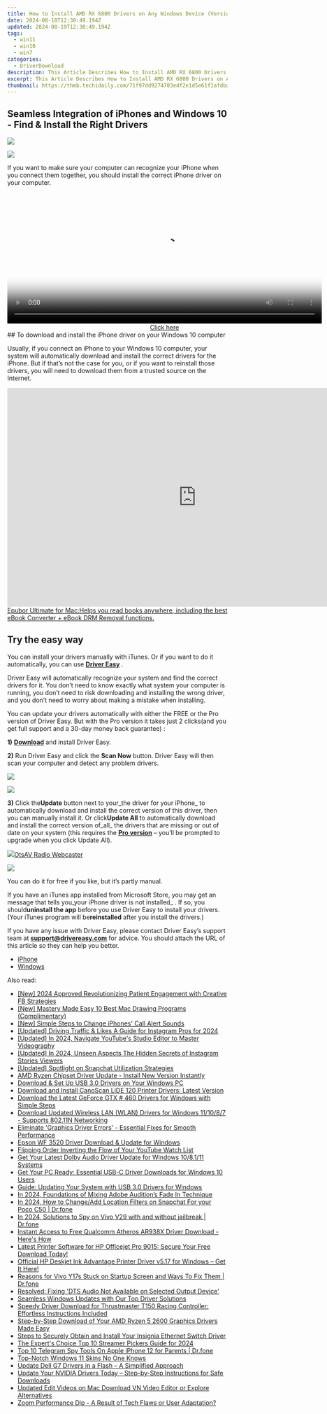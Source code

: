 ```yaml
---
title: How to Install AMD RX 6800 Drivers on Any Windows Device (Versions 11/10/8/7)
date: 2024-08-18T12:30:49.194Z
updated: 2024-08-19T12:30:49.194Z
tags:
  - win11
  - win10
  - win7
categories:
  - DriverDownload
description: This Article Describes How to Install AMD RX 6800 Drivers on Any Windows Device (Versions 11/10/8/7)
excerpt: This Article Describes How to Install AMD RX 6800 Drivers on Any Windows Device (Versions 11/10/8/7)
thumbnail: https://thmb.techidaily.com/71f97dd9274703edf2e1d5e61f1afdbaca75ab6c6c70ddf26d28f8e813f8a89f.jpg
---
```


## Seamless Integration of iPhones and Windows 10 - Find & Install the Right Drivers

<!-- affiliate ads begin -->
<a href="https://secure.2checkout.com/order/checkout.php?PRODS=4940317&QTY=1&AFFILIATE=108875&CART=1"><img src="https://secure.avangate.com/images/merchant/333ac5d90817d69113471fbb6e531bee/sps-partnership-728x90eng.png" border="0"></a>
<!-- affiliate ads end -->
![](https://images.drivereasy.com/wp-content/uploads/2018/07/img_5b584bdad29dc.jpg)

 If you want to make sure your computer can recognize your iPhone when you connect them together, you should install the correct iPhone driver on your computer.

<!-- affiliate ads begin -->
<span id="1993652">
					<video width="720" height="300" style="cursor:pointer"
           poster="//a.impactradius-go.com/display-clicktoplayimage/1993652.jpeg"
           onclick="if(!this.playClicked){this.play();this.setAttribute('controls',true);this.playClicked=true;}">
	   <source src="//a.impactradius-go.com/display-ad/22993-1993652">
	   <img src="//a.impactradius-go.com/display-clicktoplayimage/1993652.jpeg" style="border: none; height: 100%; width: 100%; object-fit: contain">
	</video>
	<div style="width:720px;text-align:center"><a href="javascript:window.open(decodeURIComponent('https%3A%2F%2Fhomestyler.sjv.io%2Fc%2F5597632%2F1993652%2F22993'), '_blank');void(0);">Click here</a></div>
</span>
<img height="0" width="0" src="https://imp.pxf.io/i/5597632/1993652/22993" style="position:absolute;visibility:hidden;" border="0" />
<!-- affiliate ads end -->
## To download and install the iPhone driver on your Windows 10 computer

 Usually, if you connect an iPhone to your Windows 10 computer, your system will automatically download and install the correct drivers for the iPhone. But if that’s not the case for you, or if you want to reinstall those drivers, you will need to download them from a trusted source on the Internet.

<!-- affiliate ads begin -->
<a href="https://secure.2checkout.com/order/checkout.php?PRODS=4599952&QTY=1&AFFILIATE=108875&CART=1"><iframe width="864" height="500" src="https://www.youtube.com/embed/jVnfr5HudQw" title="The Latest and Easiest Solution to Remove Kindle DRM on Windows (without Degrading)" frameborder="0" allow="accelerometer; autoplay; clipboard-write; encrypted-media; gyroscope; picture-in-picture; web-share" referrerpolicy="strict-origin-when-cross-origin" allowfullscreen></iframe>Epubor Ultimate for Mac:Helps you read books anywhere, including the best eBook Converter + eBook DRM Removal functions.</a>
<!-- affiliate ads end -->
## Try the easy way

 You can install your drivers manually with iTunes. Or if you want to do it automatically, you can use **[Driver Easy](https://tools.techidaily.com/drivereasy/download/)**  .

 Driver Easy will automatically recognize your system and find the correct drivers for it. You don’t need to know exactly what system your computer is running, you don’t need to risk downloading and installing the wrong driver, and you don’t need to worry about making a mistake when installing.

 You can update your drivers automatically with either the FREE or the Pro version of Driver Easy. But with the Pro version it takes just 2 clicks(and you get full support and a 30-day money back guarantee) :

**1)** [**Download**](https://tools.techidaily.com/drivereasy/download/) and install Driver Easy.

**2)** Run Driver Easy and click the **Scan Now** button. Driver Easy will then scan your computer and detect any problem drivers.

<!-- affiliate ads begin -->
<a href="https://secure.2checkout.com/order/checkout.php?PRODS=4729320&QTY=1&AFFILIATE=108875&CART=1"><img src="https://secure.avangate.com/images/merchant/f7f07e7dab09533bc71247a5b29a7373/products/2_iDeviceMessageBox.png" border="0"></a>
<!-- affiliate ads end -->
![](https://images.drivereasy.com/wp-content/uploads/2018/07/img_5b3dc1c9de503.jpg)

**3)** Click the**Update** button next to your_the driver for your iPhone_ to automatically download and install the correct version of this driver, then you can manually install it. Or click**Update All**  to automatically download and install the correct version of_all_ the drivers that are missing or out of date on your system (this requires the **[Pro version](https://tools.techidaily.com/drivereasy/download/)**  – you’ll be prompted to upgrade when you click Update All).

<!-- affiliate ads begin -->
<a href="https://otszone.ots7.com/order/checkout.php?PRODS=4713322&QTY=1&AFFILIATE=108875&CART=1"><img src="https://green.ots7.com/screenshots/OtsAV/OtsAVRadio1.90-300x188.jpg" border="0">OtsAV Radio Webcaster</a>
<!-- affiliate ads end -->
![](https://images.drivereasy.com/wp-content/uploads/2018/07/img_5b51bf3e4a8d6.jpg)

 You can do it for free if you like, but it’s partly manual.

 If you have an iTunes app installed from Microsoft Store, you may get an message that tells you_your iPhone driver is not installed_ . If so, you should**uninstall the app** before you use Driver Easy to install your drivers. (Your iTunes program will be**reinstalled** after you install the drivers.)

 If you have any issue with Driver Easy, please contact Driver Easy’s support team at **[support@drivereasy.com](https://tools.techidaily.com/drivereasy/download/)**  for advice. You should attach the URL of this article so they can help you better.

* [iPhone](https://tools.techidaily.com/drivereasy/download/)
* [Windows](https://tools.techidaily.com/drivereasy/download/)

<ins class="adsbygoogle"
     style="display:block"
     data-ad-format="autorelaxed"
     data-ad-client="ca-pub-7571918770474297"
     data-ad-slot="1223367746"></ins>



<ins class="adsbygoogle"
     style="display:block"
     data-ad-client="ca-pub-7571918770474297"
     data-ad-slot="8358498916"
     data-ad-format="auto"
     data-full-width-responsive="true"></ins>

<span class="atpl-alsoreadstyle">Also read:</span>
<div><ul>
<li><a href="https://fox-access.techidaily.com/new-2024-approved-revolutionizing-patient-engagement-with-creative-fb-strategies/"><u>[New] 2024 Approved  Revolutionizing Patient Engagement with Creative FB Strategies</u></a></li>
<li><a href="https://extra-approaches.techidaily.com/new-mastery-made-easy-10-best-mac-drawing-programs-complimentary/"><u>[New] Mastery Made Easy  10 Best Mac Drawing Programs (Complimentary)</u></a></li>
<li><a href="https://extra-support.techidaily.com/new-simple-steps-to-change-iphones-call-alert-sounds/"><u>[New] Simple Steps to Change iPhones' Call Alert Sounds</u></a></li>
<li><a href="https://instagram-videos.techidaily.com/updated-driving-traffic-and-likes-a-guide-for-instagram-pros-for-2024/"><u>[Updated] Driving Traffic & Likes  A Guide for Instagram Pros for 2024</u></a></li>
<li><a href="https://youtube-lab.techidaily.com/ed-in-2024-navigate-youtubes-studio-editor-to-master-videography/"><u>[Updated] In 2024, Navigate YouTube's Studio Editor to Master Videography</u></a></li>
<li><a href="https://instagram-clips.techidaily.com/updated-in-2024-unseen-aspects-the-hidden-secrets-of-instagram-stories-viewers/"><u>[Updated] In 2024, Unseen Aspects  The Hidden Secrets of Instagram Stories Viewers</u></a></li>
<li><a href="https://extra-skills.techidaily.com/updated-spotlight-on-snapchat-utilization-strategies/"><u>[Updated] Spotlight on Snapchat  Utilization Strategies</u></a></li>
<li><a href="https://win-amazing.techidaily.com/amd-ryzen-chipset-driver-update-install-new-version-instantly/"><u>AMD Ryzen Chipset Driver Update - Install New Version Instantly</u></a></li>
<li><a href="https://win-amazing.techidaily.com/download-and-set-up-usb-30-drivers-on-your-windows-pc/"><u>Download & Set Up USB 3.0 Drivers on Your Windows PC</u></a></li>
<li><a href="https://win-amazing.techidaily.com/download-and-install-canoscan-lide-120-printer-drivers-latest-version/"><u>Download and Install CanoScan LiDE 120 Printer Drivers: Latest Version</u></a></li>
<li><a href="https://win-amazing.techidaily.com/download-the-latest-geforce-gtx-460-drivers-for-windows-with-simple-steps/"><u>Download the Latest GeForce GTX # 460 Drivers for Windows with Simple Steps</u></a></li>
<li><a href="https://win-amazing.techidaily.com/download-updated-wireless-lan-wlan-drivers-for-windows-111087-supports-80211n-networking/"><u>Download Updated Wireless LAN (WLAN) Drivers for Windows 11/10/8/7 - Supports 802.11N Networking</u></a></li>
<li><a href="https://win-amazing.techidaily.com/eliminate-graphics-driver-errors-essential-fixes-for-smooth-performance/"><u>Eliminate 'Graphics Driver Errors' - Essential Fixes for Smooth Performance</u></a></li>
<li><a href="https://win-amazing.techidaily.com/epson-wf-3520-driver-download-and-update-for-windows/"><u>Epson WF 3520 Driver Download & Update for Windows</u></a></li>
<li><a href="https://youtube-videos.techidaily.com/flipping-order-inverting-the-flow-of-your-youtube-watch-list/"><u>Flipping Order  Inverting the Flow of Your YouTube Watch List</u></a></li>
<li><a href="https://win-amazing.techidaily.com/get-your-latest-dolby-audio-driver-update-for-windows-108111-systems/"><u>Get Your Latest Dolby Audio Driver Update for Windows 10/8.1/11 Systems</u></a></li>
<li><a href="https://win-amazing.techidaily.com/get-your-pc-ready-essential-usb-c-driver-downloads-for-windows-10-users/"><u>Get Your PC Ready: Essential USB-C Driver Downloads for Windows 10 Users</u></a></li>
<li><a href="https://win-amazing.techidaily.com/guide-updating-your-system-with-usb-30-drivers-for-windows/"><u>Guide: Updating Your System with USB 3.0 Drivers for Windows</u></a></li>
<li><a href="https://some-techniques.techidaily.com/in-2024-foundations-of-mixing-adobe-auditions-fade-in-technique/"><u>In 2024, Foundations of Mixing  Adobe Audition’s Fade In Technique</u></a></li>
<li><a href="https://location-social.techidaily.com/in-2024-how-to-changeadd-location-filters-on-snapchat-for-your-poco-c50-drfone-by-drfone-virtual-android/"><u>In 2024, How to Change/Add Location Filters on Snapchat For your Poco C50 | Dr.fone</u></a></li>
<li><a href="https://android-location-track.techidaily.com/in-2024-solutions-to-spy-on-vivo-v29-with-and-without-jailbreak-drfone-by-drfone-virtual-android/"><u>In 2024, Solutions to Spy on Vivo V29 with and without jailbreak | Dr.fone</u></a></li>
<li><a href="https://win-amazing.techidaily.com/instant-access-to-free-qualcomm-atheros-ar938x-driver-download-heres-how/"><u>Instant Access to Free Qualcomm Atheros AR938X Driver Download - Here's How</u></a></li>
<li><a href="https://win-amazing.techidaily.com/latest-printer-software-for-hp-officejet-pro-9015-secure-your-free-download-today/"><u>Latest Printer Software for HP Officejet Pro 9015: Secure Your Free Download Today!</u></a></li>
<li><a href="https://win-amazing.techidaily.com/official-hp-deskjet-ink-advantage-printer-driver-v517-for-windows-get-it-here/"><u>Official HP Deskjet Ink Advantage Printer Driver v5.17 for Windows – Get It Here!</u></a></li>
<li><a href="https://fix-guide.techidaily.com/reasons-for-vivo-y17s-stuck-on-startup-screen-and-ways-to-fix-them-drfone-by-drfone-fix-android-problems-fix-android-problems/"><u>Reasons for Vivo Y17s Stuck on Startup Screen and Ways To Fix Them | Dr.fone</u></a></li>
<li><a href="https://win-amazing.techidaily.com/resolved-fixing-dts-audio-not-available-on-selected-output-device/"><u>Resolved: Fixing 'DTS Audio Not Available on Selected Output Device'</u></a></li>
<li><a href="https://win-amazing.techidaily.com/seamless-windows-updates-with-our-top-driver-solutions/"><u>Seamless Windows Updates with Our Top Driver Solutions</u></a></li>
<li><a href="https://win-amazing.techidaily.com/speedy-driver-download-for-thrustmaster-t150-racing-controller-effortless-instructions-included/"><u>Speedy Driver Download for Thrustmaster T150 Racing Controller: Effortless Instructions Included</u></a></li>
<li><a href="https://win-amazing.techidaily.com/1722970327847-step-by-step-download-of-your-amd-ryzen-5-2600-graphics-drivers-made-easy/"><u>Step-by-Step Download of Your AMD Ryzen 5 2600 Graphics Drivers Made Easy</u></a></li>
<li><a href="https://win-amazing.techidaily.com/steps-to-securely-obtain-and-install-your-insignia-ethernet-switch-driver/"><u>Steps to Securely Obtain and Install Your Insignia Ethernet Switch Driver</u></a></li>
<li><a href="https://some-skills.techidaily.com/the-experts-choice-top-10-streamer-pickers-guide-for-2024/"><u>The Expert's Choice  Top 10 Streamer Pickers Guide for 2024</u></a></li>
<li><a href="https://ios-location-track.techidaily.com/top-10-telegram-spy-tools-on-apple-iphone-12-for-parents-drfone-by-drfone-virtual-ios/"><u>Top 10 Telegram Spy Tools On Apple iPhone 12 for Parents | Dr.fone</u></a></li>
<li><a href="https://win11.techidaily.com/top-notch-windows-11-skins-no-one-knows/"><u>Top-Notch Windows 11 Skins No One Knows</u></a></li>
<li><a href="https://win-amazing.techidaily.com/update-dell-g7-drivers-in-a-flash-a-simplified-approach/"><u>Update Dell G7 Drivers in a Flash – A Simplified Approach</u></a></li>
<li><a href="https://win-amazing.techidaily.com/update-your-nvidia-drivers-today-step-by-step-instructions-for-safe-downloads/"><u>Update Your NVIDIA Drivers Today – Step-by-Step Instructions for Safe Downloads</u></a></li>
<li><a href="https://ai-driven-video-production.techidaily.com/updated-edit-videos-on-mac-download-vn-video-editor-or-explore-alternatives/"><u>Updated Edit Videos on Mac Download VN Video Editor or Explore Alternatives</u></a></li>
<li><a href="https://techtrends.techidaily.com/zoom-performance-dip-a-result-of-tech-flaws-or-user-adaptation/"><u>Zoom Performance Dip - A Result of Tech Flaws or User Adaptation?</u></a></li>
</ul></div>
